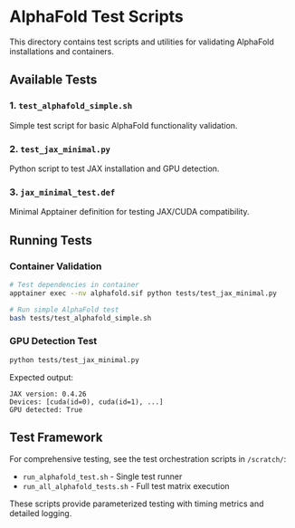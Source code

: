 # AlphaFold Test Scripts

This directory contains test scripts and utilities for validating AlphaFold installations and containers.

## Available Tests

### 1. `test_alphafold_simple.sh`
Simple test script for basic AlphaFold functionality validation.

### 2. `test_jax_minimal.py` 
Python script to test JAX installation and GPU detection.

### 3. `jax_minimal_test.def`
Minimal Apptainer definition for testing JAX/CUDA compatibility.

## Running Tests

### Container Validation
```bash
# Test dependencies in container
apptainer exec --nv alphafold.sif python tests/test_jax_minimal.py

# Run simple AlphaFold test
bash tests/test_alphafold_simple.sh
```

### GPU Detection Test
```bash
python tests/test_jax_minimal.py
```

Expected output:
```
JAX version: 0.4.26
Devices: [cuda(id=0), cuda(id=1), ...]
GPU detected: True
```

## Test Framework

For comprehensive testing, see the test orchestration scripts in `/scratch/`:
- `run_alphafold_test.sh` - Single test runner
- `run_all_alphafold_tests.sh` - Full test matrix execution

These scripts provide parameterized testing with timing metrics and detailed logging.